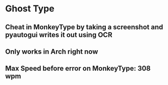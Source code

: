 # Ghost Type

## Cheat in MonkeyType by taking a screenshot and pyautogui writes it out using OCR

## Only works in Arch right now

## Max Speed before error on MonkeyType: 308 wpm
